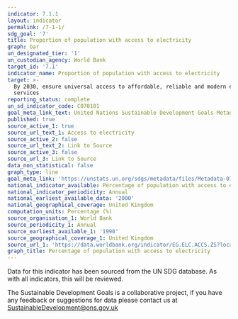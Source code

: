 ```yaml
---
indicator: 7.1.1
layout: indicator
permalink: /7-1-1/
sdg_goal: '7'
title: Proportion of population with access to electricity
graph: bar
un_designated_tier: '1'
un_custodian_agency: World Bank
target_id: '7.1'
indicator_name: Proportion of population with access to electricity
target: >-
  By 2030, ensure universal access to affordable, reliable and modern energy
  services
reporting_status: complete
un_sd_indicator_code: C070101
goal_meta_link_text: United Nations Sustainable Development Goals Metadata (pdf 110kB)
published: true
source_active_1: true
source_url_text_1: Access to electricity
source_active_2: false
source_url_text_2: Link to Source
source_active_3: false
source_url_3: Link to Source
data_non_statistical: false
graph_type: line
goal_meta_link: 'https://unstats.un.org/sdgs/metadata/files/Metadata-07-01-01.pdf'
national_indicator_available: Percentage of population with access to electricity
national_indicator_periodicity: Annual
national_earliest_available_data: '2000'
national_geographical_coverage: United Kingdom
computation_units: Percentage (%)
source_organisation_1: World Bank
source_periodicity_1: Annual
source_earliest_available_1: '1990'
source_geographical_coverage_1: United Kingdom
source_url_1: 'https://data.worldbank.org/indicator/EG.ELC.ACCS.ZS?locations=GB'
graph_title: Percentage of population with access to electricity
---
```

Data for this indicator has been sourced from the UN SDG database. As with all indicators, this will be reviewed.

The Sustainable Development Goals is a collaborative project, if you have any feedback or suggestions for data please contact us at <SustainableDevelopment@ons.gov.uk>

